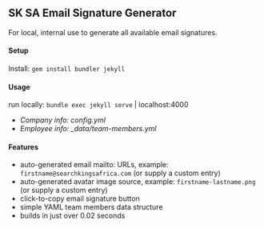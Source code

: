 ## SK SA Email Signature Generator
For local, internal use to generate all available email signatures.

#### Setup
Install: `gem install bundler jekyll`

#### Usage
run locally: `bundle exec jekyll serve` | localhost:4000

- *Company info: config.yml*
- *Employee info: _data/team-members.yml*

#### Features
- auto-generated email mailto: URLs, example: `firstname@searchkingsafrica.com` (or supply a custom entry)
- auto-generated avatar image source, example: `firstname-lastname.png` (or supply a custom entry)
- click-to-copy email signature button
- simple YAML team members data structure
- builds in just over 0.02 seconds
